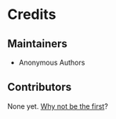 # Credits

## Maintainers

* Anonymous Authors

## Contributors

None yet. [Why not be the first](./contributing.md)? 
